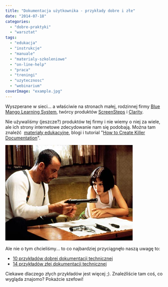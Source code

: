 ```yaml
---
title: "Dokumentacja użytkownika - przykłady dobre i złe"
date: "2014-07-18"
categories:
  - "dobre-praktyki"
  - "warsztat"
tags:
  - "edukacja"
  - "instrukcje"
  - "manuale"
  - "materialy-szkoleniowe"
  - "on-line-help"
  - "praca"
  - "treningi"
  - "uzytecznosc"
  - "webinarium"
coverImage: "example.jpg"
---
```


Wyszperane w sieci... a właściwie na stronach małej, rodzinnej firmy [Blue Mango Learning System](http://www.bluemangolearning.com/), twórcy produktów [ScreenSteps](http://www.screensteps.com/) i [Clarity](http://www.clarify-it.com/).

Nie używaliśmy (jeszcze?) produktów tej firmy i nie wiemy o niej za wiele, ale ich strony internetowe zdecydowanie nam się podobają. Można tam znaleźć  [materiały edukacyjne](http://www.screensteps.com/learning-resources), blogi i tutorial "[How to Create Killer Documentation](http://docs.bluemangolearning.com/m/docs-that-rock)".

[![killer_documentation](images/killer_documentation.jpg)](http://techwriter.pl/wp-content/uploads/2014/06/killer_documentation.jpg)



Ale nie o tym chcieliśmy... to co najbardziej przyciągnęło naszą uwagę to:

- [10 przykładów dobrej dokumentacji technicznej](http://sf.screensteps.com/10-examples-of-great-end-user-documentation)
- [14 przykładów złej dokumentacji technicznej](http://sf.screensteps.com/14-examples-of-bad-documentation)

Ciekawe dlaczego złych przykładów jest więcej ;). Znaleźliście tam coś, co wygląda znajomo? Pokażcie szefowi!
